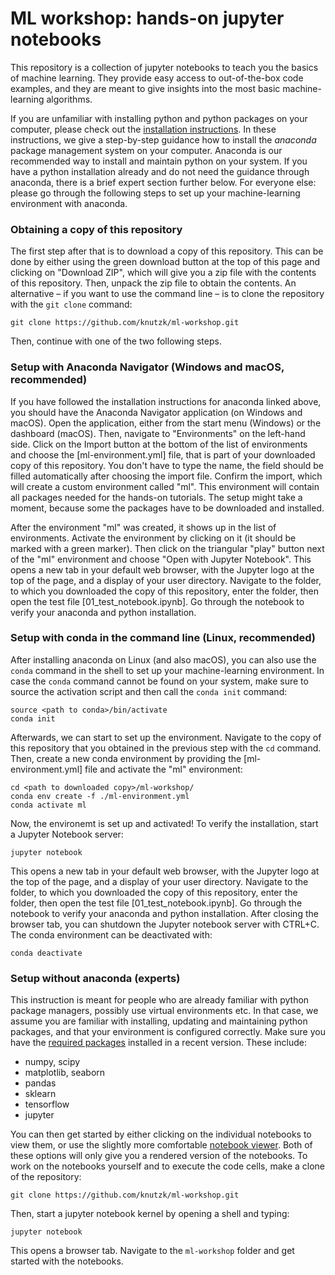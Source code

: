# ML workshop: hands-on jupyter notebooks

This repository is a collection of jupyter notebooks to teach you the basics of machine learning. They provide easy access to out-of-the-box code examples, and they are meant to give insights into the most basic machine-learning algorithms.

If you are unfamiliar with installing python and python packages on your computer, please check out the [installation instructions](INSTALLATION.md). In these instructions, we give a step-by-step guidance how to install the _anaconda_ package management system on your computer. Anaconda is our recommended way to install and maintain python on your system. If you have a python installation already and do not need the guidance through anaconda, there is a brief expert section further below. For everyone else: please go through the following steps to set up your machine-learning environment with anaconda.


### Obtaining a copy of this repository

The first step after that is to download a copy of this repository. This can be done by either using the green download button at the top of this page and clicking on "Download ZIP", which will give you a zip file with the contents of this repository. Then, unpack the zip file to obtain the contents. An alternative – if you want to use the command line – is to clone the repository with the `git clone` command:
```
git clone https://github.com/knutzk/ml-workshop.git
```
Then, continue with one of the two following steps.

### Setup with Anaconda Navigator (Windows and macOS, recommended)

If you have followed the installation instructions for anaconda linked above, you should have the Anaconda Navigator application (on Windows and macOS). Open the application, either from the start menu (Windows) or the dashboard (macOS). Then, navigate to "Environments" on the left-hand side. Click on the Import button at the bottom of the list of environments and choose the [ml-environment.yml] file, that is part of your downloaded copy of this repository. You don't have to type the name, the field should be filled automatically after choosing the import file. Confirm the import, which will create a custom environment called "ml". This environment will contain all packages needed for the hands-on tutorials. The setup might take a moment, because some the packages have to be downloaded and installed.

After the environment "ml" was created, it shows up in the list of environments. Activate the environment by clicking on it (it should be marked with a green marker). Then click on the triangular "play" button next of the "ml" environment and choose "Open with Jupyter Notebook". This opens a new tab in your default web browser, with the Jupyter logo at the top of the page, and a display of your user directory. Navigate to the folder, to which you downloaded the copy of this repository, enter the folder, then open the test file [01_test_notebook.ipynb]. Go through the notebook to verify your anaconda and python installation.

### Setup with conda in the command line (Linux, recommended)

After installing anaconda on Linux (and also macOS), you can also use the `conda` command in the shell to set up your machine-learning environment. In case the `conda` command cannot be found on your system, make sure to source the activation script and then call the `conda init` command:
```
source <path to conda>/bin/activate
conda init
```
Afterwards, we can start to set up the environment. Navigate to the copy of this repository that you obtained in the previous step with the `cd` command. Then, create a new conda environment by providing the [ml-environment.yml] file and activate the "ml" environment:
```
cd <path to downloaded copy>/ml-workshop/
conda env create -f ./ml-environment.yml
conda activate ml
```
Now, the environemt is set up and activated! To verify the installation, start a Jupyter Notebook server:
```
jupyter notebook
```
This opens a new tab in your default web browser, with the Jupyter logo at the top of the page, and a display of your user directory. Navigate to the folder, to which you downloaded the copy of this repository, enter the folder, then open the test file [01_test_notebook.ipynb]. Go through the notebook to verify your anaconda and python installation. After closing the browser tab, you can shutdown the Jupyter notebook server with CTRL+C. The conda environment can be deactivated with:
```
conda deactivate
```


### Setup without anaconda (experts)

This instruction is meant for people who are already familiar with python package managers, possibly use virtual environments etc. In that case, we assume you are familiar with installing, updating and maintaining python packages, and that your environment is configured correctly. Make sure you have the [required packages](ml-environment.yml) installed in a recent version. These include:
* numpy, scipy
* matplotlib, seaborn
* pandas
* sklearn
* tensorflow
* jupyter

You can then get started by either clicking on the individual notebooks to view them, or use the slightly more comfortable [notebook viewer](https://nbviewer.jupyter.org/github/knutzk/ml-workshop/). Both of these options will only give you a rendered version of the notebooks. To work on the notebooks yourself and to execute the code cells, make a clone of the repository:
```
git clone https://github.com/knutzk/ml-workshop.git
```
Then, start a jupyter notebook kernel by opening a shell and typing:
```
jupyter notebook
```
This opens a browser tab. Navigate to the `ml-workshop` folder and get started with the notebooks.
